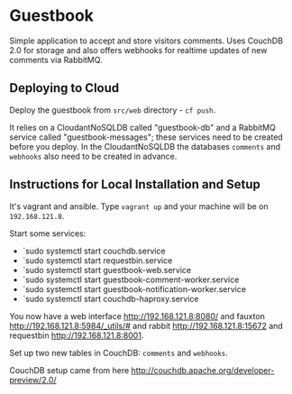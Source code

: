 # Guestbook

Simple application to accept and store visitors comments.  Uses CouchDB 2.0 for storage and also offers webhooks for realtime updates of new comments via RabbitMQ.

## Deploying to Cloud

Deploy the guestbook from `src/web` directory - `cf push`.

It relies on a CloudantNoSQLDB called "guestbook-db" and a RabbitMQ service called "guestbook-messages"; these services need to be created before you deploy.  In the CloudantNoSQLDB the databases `comments` and `webhooks` also need to be created in advance.

## Instructions for Local Installation and Setup

It's vagrant and ansible.  Type `vagrant up` and your machine will be on `192.168.121.8`.

Start some services:
  - `sudo systemctl start couchdb.service
  - `sudo systemctl start requestbin.service
  - `sudo systemctl start guestbook-web.service
  - `sudo systemctl start guestbook-comment-worker.service
  - `sudo systemctl start guestbook-notification-worker.service
  - `sudo systemctl start couchdb-haproxy.service

You now have a web interface http://192.168.121.8:8080/ and fauxton http://192.168.121.8:5984/_utils/# and rabbit http://192.168.121.8:15672 and requestbin http://192.168.121.8:8001.

Set up two new tables in CouchDB: `comments` and `webhooks`.

CouchDB setup came from here http://couchdb.apache.org/developer-preview/2.0/
